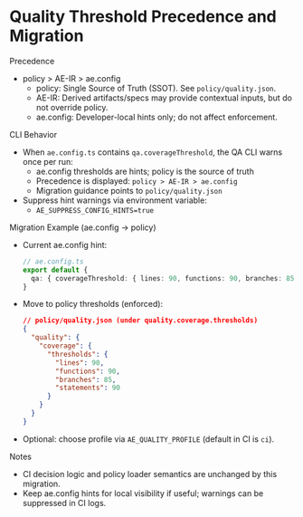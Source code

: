 # Quality Threshold Precedence and Migration

Precedence
- policy > AE-IR > ae.config
  - policy: Single Source of Truth (SSOT). See `policy/quality.json`.
  - AE-IR: Derived artifacts/specs may provide contextual inputs, but do not override policy.
  - ae.config: Developer-local hints only; do not affect enforcement.

CLI Behavior
- When `ae.config.ts` contains `qa.coverageThreshold`, the QA CLI warns once per run:
  - ae.config thresholds are hints; policy is the source of truth
  - Precedence is displayed: `policy > AE-IR > ae.config`
  - Migration guidance points to `policy/quality.json`
- Suppress hint warnings via environment variable:
  - `AE_SUPPRESS_CONFIG_HINTS=true`

Migration Example (ae.config → policy)
- Current ae.config hint:
  ```ts
  // ae.config.ts
  export default {
    qa: { coverageThreshold: { lines: 90, functions: 90, branches: 85, statements: 90 } }
  }
  ```
- Move to policy thresholds (enforced):
  ```json
  // policy/quality.json (under quality.coverage.thresholds)
  {
    "quality": {
      "coverage": {
        "thresholds": {
          "lines": 90,
          "functions": 90,
          "branches": 85,
          "statements": 90
        }
      }
    }
  }
  ```
- Optional: choose profile via `AE_QUALITY_PROFILE` (default in CI is `ci`).

Notes
- CI decision logic and policy loader semantics are unchanged by this migration.
- Keep ae.config hints for local visibility if useful; warnings can be suppressed in CI logs.
